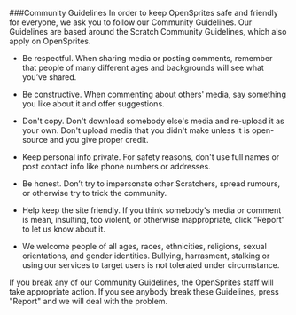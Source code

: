 ###Community Guidelines
In order to keep OpenSprites safe and friendly for everyone, we ask you to follow our Community Guidelines. Our Guidelines are based around the Scratch Community 
Guidelines, which also apply on OpenSprites.

* Be respectful. When sharing media or posting comments, remember that people of many different ages and backgrounds will see what you’ve shared.

* Be constructive. When commenting about others' media, say something you like about it and offer suggestions.

* Don't copy. Don't download somebody else's media and re-upload it as your own. Don't upload media that you didn't make unless it is open-source and you give proper credit.

* Keep personal info private. For safety reasons, don't use full names or post contact info like phone numbers or addresses.

* Be honest. Don’t try to impersonate other Scratchers, spread rumours, or otherwise try to trick the community.

* Help keep the site friendly. If you think somebody's media or comment is mean, insulting, too violent, or otherwise inappropriate, click “Report” to let us know about it.

* We welcome people of all ages, races, ethnicities, religions, sexual orientations, and gender identities. Bullying, harrasment, stalking or using our services to target users is not tolerated under circumstance.

If you break any of our Community Guidelines, the OpenSprites staff will take appropriate action. If you see anybody break these Guidelines, press "Report" and we will deal with the problem.

